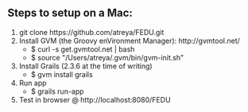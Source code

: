 <h2>Steps to setup on a Mac:</h2>
<ol>
    <li>
        git clone https://github.com/atreya/FEDU.git
    </li>
    <li>
        Install GVM (the Groovy enVironment Manager): http://gvmtool.net/
        <ul>
            <li>
                $ curl -s get.gvmtool.net | bash
            </li>
            <li>
                $ source "/Users/atreya/.gvm/bin/gvm-init.sh"
            </li>
        </ul>
    </li>
    <li>
        Install Grails (2.3.6 at the time of writing)
        <ul>
            <li>
                $ gvm install grails
            </li>
        </ul>
    </li>
    <li>
        Run app
        <ul>
            <li>
                $ grails run-app
            </li>
        </ul>
    </li>
    <li>
        Test in browser @ http://localhost:8080/FEDU
    </li>
</ol>
